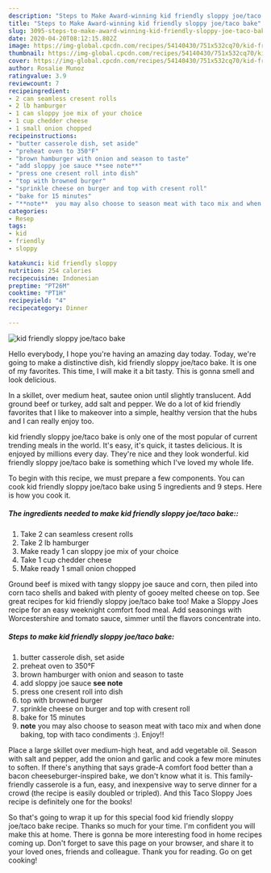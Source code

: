 ```yaml
---
description: "Steps to Make Award-winning kid friendly sloppy joe/taco bake"
title: "Steps to Make Award-winning kid friendly sloppy joe/taco bake"
slug: 3095-steps-to-make-award-winning-kid-friendly-sloppy-joe-taco-bake
date: 2020-04-20T08:12:15.802Z
image: https://img-global.cpcdn.com/recipes/54140430/751x532cq70/kid-friendly-sloppy-joetaco-bake-recipe-main-photo.jpg
thumbnail: https://img-global.cpcdn.com/recipes/54140430/751x532cq70/kid-friendly-sloppy-joetaco-bake-recipe-main-photo.jpg
cover: https://img-global.cpcdn.com/recipes/54140430/751x532cq70/kid-friendly-sloppy-joetaco-bake-recipe-main-photo.jpg
author: Rosalie Munoz
ratingvalue: 3.9
reviewcount: 7
recipeingredient:
- 2 can seamless cresent rolls
- 2 lb hamburger
- 1 can sloppy joe mix of your choice
- 1 cup chedder cheese
- 1 small onion chopped
recipeinstructions:
- "butter casserole dish, set aside"
- "preheat oven to 350°F"
- "brown hamburger with onion and season to taste"
- "add sloppy joe sauce **see note**"
- "press one cresent roll into dish"
- "top with browned burger"
- "sprinkle cheese on burger and top with cresent roll"
- "bake for 15 minutes"
- "**note**  you may also choose to season meat with taco mix and when done baking, top with taco condiments :). Enjoy!!"
categories:
- Resep
tags:
- kid
- friendly
- sloppy

katakunci: kid friendly sloppy
nutrition: 254 calories
recipecuisine: Indonesian
preptime: "PT26M"
cooktime: "PT1H"
recipeyield: "4"
recipecategory: Dinner

---
```



![kid friendly sloppy joe/taco bake](https://img-global.cpcdn.com/recipes/54140430/751x532cq70/kid-friendly-sloppy-joetaco-bake-recipe-main-photo.jpg)

Hello everybody, I hope you're having an amazing day today. Today, we're going to make a distinctive dish, kid friendly sloppy joe/taco bake. It is one of my favorites. This time, I will make it a bit tasty. This is gonna smell and look delicious.

In a skillet, over medium heat, sautee onion until slightly translucent. Add ground beef or turkey, add salt and pepper. We do a lot of kid friendly favorites that I like to makeover into a simple, healthy version that the hubs and I can really enjoy too.

kid friendly sloppy joe/taco bake is only one of the most popular of current trending meals in the world. It's easy, it's quick, it tastes delicious. It is enjoyed by millions every day. They're nice and they look wonderful. kid friendly sloppy joe/taco bake is something which I've loved my whole life.


To begin with this recipe, we must prepare a few components. You can cook kid friendly sloppy joe/taco bake using 5 ingredients and 9 steps. Here is how you cook it.

##### The ingredients needed to make kid friendly sloppy joe/taco bake::

1. Take 2 can seamless cresent rolls
1. Take 2 lb hamburger
1. Make ready 1 can sloppy joe mix of your choice
1. Take 1 cup chedder cheese
1. Make ready 1 small onion chopped


Ground beef is mixed with tangy sloppy joe sauce and corn, then piled into corn taco shells and baked with plenty of gooey melted cheese on top. See great recipes for kid friendly sloppy joe/taco bake too! Make a Sloppy Joes recipe for an easy weeknight comfort food meal. Add seasonings with Worcestershire and tomato sauce, simmer until the flavors concentrate into. 

##### Steps to make kid friendly sloppy joe/taco bake:

1. butter casserole dish, set aside
1. preheat oven to 350°F
1. brown hamburger with onion and season to taste
1. add sloppy joe sauce **see note**
1. press one cresent roll into dish
1. top with browned burger
1. sprinkle cheese on burger and top with cresent roll
1. bake for 15 minutes
1. **note**  you may also choose to season meat with taco mix and when done baking, top with taco condiments :). Enjoy!!


Place a large skillet over medium-high heat, and add vegetable oil. Season with salt and pepper, add the onion and garlic and cook a few more minutes to soften. If there&#39;s anything that says grade-A comfort food better than a bacon cheeseburger-inspired bake, we don&#39;t know what it is. This family-friendly casserole is a fun, easy, and inexpensive way to serve dinner for a crowd (the recipe is easily doubled or tripled). And this Taco Sloppy Joes recipe is definitely one for the books! 

So that's going to wrap it up for this special food kid friendly sloppy joe/taco bake recipe. Thanks so much for your time. I'm confident you will make this at home. There is gonna be more interesting food in home recipes coming up. Don't forget to save this page on your browser, and share it to your loved ones, friends and colleague. Thank you for reading. Go on get cooking!
